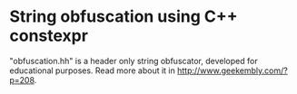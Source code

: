 # String obfuscation using C++ constexpr

"obfuscation.hh" is a header only string obfuscator, developed for educational purposes. Read more about it in http://www.geekembly.com/?p=208.

